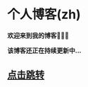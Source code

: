 # 个人博客(zh)

**欢迎来到我的博客:clap::clap::clap:**


**该博客还正在持续更新中...**



## [点击跳转](https://blog-jade-five-78.vercel.app/)